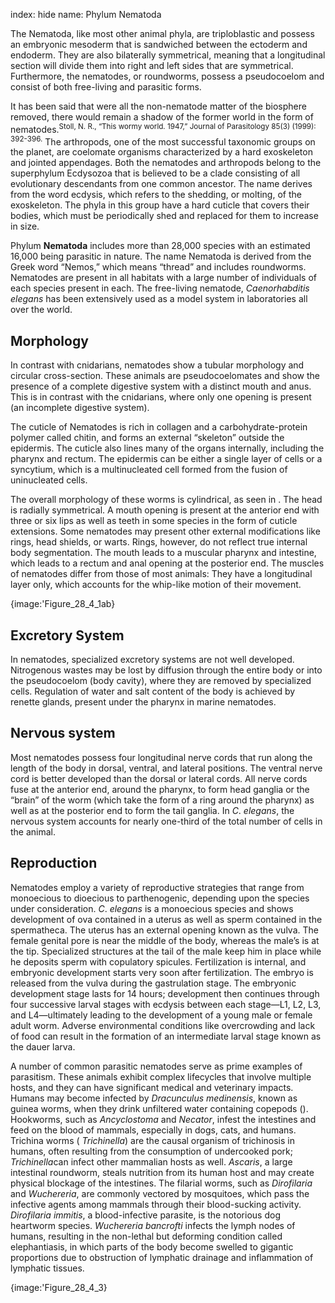 index: hide
name: Phylum Nematoda

The Nematoda, like most other animal phyla, are triploblastic and possess an embryonic mesoderm that is sandwiched between the ectoderm and endoderm. They are also bilaterally symmetrical, meaning that a longitudinal section will divide them into right and left sides that are symmetrical. Furthermore, the nematodes, or roundworms, possess a pseudocoelom and consist of both free-living and parasitic forms.

It has been said that were all the non-nematode matter of the biosphere removed, there would remain a shadow of the former world in the form of nematodes.<sup>Stoll, N. R., “This wormy world. 1947,” Journal of Parasitology 85(3) (1999): 392-396.</sup> The arthropods, one of the most successful taxonomic groups on the planet, are coelomate organisms characterized by a hard exoskeleton and jointed appendages. Both the nematodes and arthropods belong to the superphylum Ecdysozoa that is believed to be a clade consisting of all evolutionary descendants from one common ancestor. The name derives from the word ecdysis, which refers to the shedding, or molting, of the exoskeleton. The phyla in this group have a hard cuticle that covers their bodies, which must be periodically shed and replaced for them to increase in size.

Phylum  **Nematoda** includes more than 28,000 species with an estimated 16,000 being parasitic in nature. The name Nematoda is derived from the Greek word “Nemos,” which means “thread” and includes roundworms. Nematodes are present in all habitats with a large number of individuals of each species present in each. The free-living nematode,  *Caenorhabditis elegans* has been extensively used as a model system in laboratories all over the world.

## Morphology

In contrast with cnidarians, nematodes show a tubular morphology and circular cross-section. These animals are pseudocoelomates and show the presence of a complete digestive system with a distinct mouth and anus. This is in contrast with the cnidarians, where only one opening is present (an incomplete digestive system).

The cuticle of Nematodes is rich in collagen and a carbohydrate-protein polymer called chitin, and forms an external “skeleton” outside the epidermis. The cuticle also lines many of the organs internally, including the pharynx and rectum. The epidermis can be either a single layer of cells or a syncytium, which is a multinucleated cell formed from the fusion of uninucleated cells.

The overall morphology of these worms is cylindrical, as seen in . The head is radially symmetrical. A mouth opening is present at the anterior end with three or six lips as well as teeth in some species in the form of cuticle extensions. Some nematodes may present other external modifications like rings, head shields, or warts. Rings, however, do not reflect true internal body segmentation. The mouth leads to a muscular pharynx and intestine, which leads to a rectum and anal opening at the posterior end. The muscles of nematodes differ from those of most animals: They have a longitudinal layer only, which accounts for the whip-like motion of their movement.


{image:'Figure_28_4_1ab}
        

## Excretory System

In nematodes, specialized excretory systems are not well developed. Nitrogenous wastes may be lost by diffusion through the entire body or into the pseudocoelom (body cavity), where they are removed by specialized cells. Regulation of water and salt content of the body is achieved by renette glands, present under the pharynx in marine nematodes.

## Nervous system

Most nematodes possess four longitudinal nerve cords that run along the length of the body in dorsal, ventral, and lateral positions. The ventral nerve cord is better developed than the dorsal or lateral cords. All nerve cords fuse at the anterior end, around the pharynx, to form head ganglia or the “brain” of the worm (which take the form of a ring around the pharynx) as well as at the posterior end to form the tail ganglia. In  *C*. *elegans*, the nervous system accounts for nearly one-third of the total number of cells in the animal.

## Reproduction

Nematodes employ a variety of reproductive strategies that range from monoecious to dioecious to parthenogenic, depending upon the species under consideration.  *C*.  *elegans* is a monoecious species and shows development of ova contained in a uterus as well as sperm contained in the spermatheca. The uterus has an external opening known as the vulva. The female genital pore is near the middle of the body, whereas the male’s is at the tip. Specialized structures at the tail of the male keep him in place while he deposits sperm with copulatory spicules. Fertilization is internal, and embryonic development starts very soon after fertilization. The embryo is released from the vulva during the gastrulation stage. The embryonic development stage lasts for 14 hours; development then continues through four successive larval stages with ecdysis between each stage—L1, L2, L3, and L4—ultimately leading to the development of a young male or female adult worm. Adverse environmental conditions like overcrowding and lack of food can result in the formation of an intermediate larval stage known as the dauer larva.

A number of common parasitic nematodes serve as prime examples of parasitism. These animals exhibit complex lifecycles that involve multiple hosts, and they can have significant medical and veterinary impacts. Humans may become infected by *Dracunculus medinensis*, known as guinea worms, when they drink unfiltered water containing copepods (). Hookworms, such as  *Ancyclostoma* and  *Necator*, infest the intestines and feed on the blood of mammals, especially in dogs, cats, and humans. Trichina worms ( *Trichinella*) are the causal organism of trichinosis in humans, often resulting from the consumption of undercooked pork;  *Trichinella*can infect other mammalian hosts as well.  *Ascaris*, a large intestinal roundworm, steals nutrition from its human host and may create physical blockage of the intestines. The filarial worms, such as  *Dirofilaria* and  *Wuchereria*, are commonly vectored by mosquitoes, which pass the infective agents among mammals through their blood-sucking activity.  *Dirofilaria immitis*, a blood-infective parasite, is the notorious dog heartworm species.  *Wuchereria bancrofti* infects the lymph nodes of humans, resulting in the non-lethal but deforming condition called elephantiasis, in which parts of the body become swelled to gigantic proportions due to obstruction of lymphatic drainage and inflammation of lymphatic tissues.


{image:'Figure_28_4_3}
        
